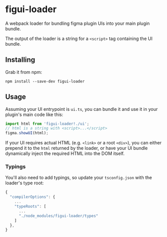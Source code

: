 # figui-loader

A webpack loader for bundling figma plugin UIs into your main plugin bundle.

The output of the loader is a string for a `<script>` tag containing the UI bundle.

## Installing

Grab it from npm:

```
npm install --save-dev figui-loader
```

## Usage

Assuming your UI entrypoint is `ui.ts`, you can bundle it and use it in your plugin's main code like this:

```ts
import html from 'figui-loader!./ui';
// html is a string with <script>...</script>
figma.showUI(html);
```

If your UI requires actual HTML (e.g. `<link>` or a root `<div>`), you can either prepend it to the `html` returned by the loader, or have your UI bundle dynamically inject the required HTML into the DOM itself.

### Typings

You'll also need to add typings, so update your `tsconfig.json` with the loader's type root:

```js
{
  "compilerOptions": {
    ...
    "typeRoots": [
      ...
      "./node_modules/figui-loader/types"
    ]
  },
}
```
